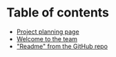 # Table of contents

* [Project planning page](README.md)
* [Welcome to the team](welcome-to-the-team.md)
* ["Readme" from the GitHub repo](readme.md)
